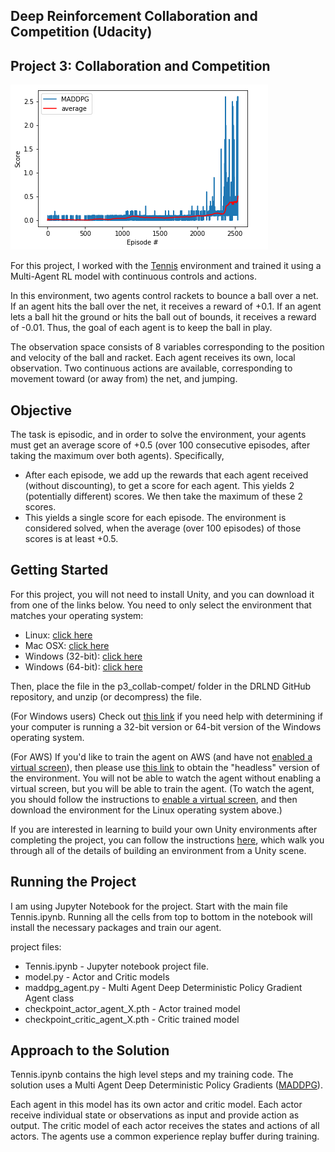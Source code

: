 ## Deep Reinforcement Collaboration and Competition (Udacity)
## Project 3: Collaboration and Competition

<img src="images/collaboration.png" align="top-left" alt="" title="Plot" />

For this project, I worked with the [Tennis](https://github.com/Unity-Technologies/ml-agents/blob/master/docs/Learning-Environment-Examples.md#tennis) environment and trained it using a Multi-Agent RL model with continuous controls and actions.

In this environment, two agents control rackets to bounce a ball over a net. If an agent hits the ball over the net, it receives a reward of +0.1. If an agent lets a ball hit the ground or hits the ball out of bounds, it receives a reward of -0.01. Thus, the goal of each agent is to keep the ball in play.

The observation space consists of 8 variables corresponding to the position and velocity of the ball and racket. Each agent receives its own, local observation. Two continuous actions are available, corresponding to movement toward (or away from) the net, and jumping.

## Objective
The task is episodic, and in order to solve the environment, your agents must get an average score of +0.5 (over 100 consecutive episodes, after taking the maximum over both agents). Specifically,

- After each episode, we add up the rewards that each agent received (without discounting), to get a score for each agent. This yields 2 (potentially different) scores. We then take the maximum of these 2 scores.
- This yields a single score for each episode.
The environment is considered solved, when the average (over 100 episodes) of those scores is at least +0.5.

## Getting Started

For this project, you will not need to install Unity, and you can download it from one of the links below. You need to only select the environment that matches your operating system:

- Linux: [click here](https://s3-us-west-1.amazonaws.com/udacity-drlnd/P3/Tennis/Tennis_Linux.zip)
- Mac OSX: [click here](https://s3-us-west-1.amazonaws.com/udacity-drlnd/P3/Tennis/Tennis.app.zip)
- Windows (32-bit): [click here](https://s3-us-west-1.amazonaws.com/udacity-drlnd/P3/Tennis/Tennis_Windows_x86.zip)
- Windows (64-bit): [click here](https://s3-us-west-1.amazonaws.com/udacity-drlnd/P3/Tennis/Tennis_Windows_x86_64.zip)

Then, place the file in the p3_collab-compet/ folder in the DRLND GitHub repository, and unzip (or decompress) the file.

(For Windows users) Check out [this link](https://support.microsoft.com/en-us/help/827218/how-to-determine-whether-a-computer-is-running-a-32-bit-version-or-64) if you need help with determining if your computer is running a 32-bit version or 64-bit version of the Windows operating system.

(For AWS) If you'd like to train the agent on AWS (and have not [enabled a virtual screen](https://github.com/Unity-Technologies/ml-agents/blob/master/docs/Training-on-Amazon-Web-Service.md)), then please use [this link](https://s3-us-west-1.amazonaws.com/udacity-drlnd/P3/Tennis/Tennis_Linux_NoVis.zip) to obtain the "headless" version of the environment. You will not be able to watch the agent without enabling a virtual screen, but you will be able to train the agent. (To watch the agent, you should follow the instructions to [enable a virtual screen](https://github.com/Unity-Technologies/ml-agents/blob/master/docs/Training-on-Amazon-Web-Service.md), and then download the environment for the Linux operating system above.)

If you are interested in learning to build your own Unity environments after completing the project, you can follow the instructions [here](https://github.com/Unity-Technologies/ml-agents/blob/master/docs/Getting-Started-with-Balance-Ball.md), which walk you through all of the details of building an environment from a Unity scene.

## Running the Project
I am using Jupyter Notebook for the project. Start with the main file Tennis.ipynb. Running all the cells from top to bottom in the notebook will install the necessary packages and train our agent.

project files:

- Tennis.ipynb - Jupyter notebook project file.
- model.py - Actor and Critic models
- maddpg_agent.py - Multi Agent Deep Deterministic Policy Gradient Agent class
- checkpoint_actor_agent_X.pth - Actor trained model
- checkpoint_critic_agent_X.pth - Critic trained model

## Approach to the Solution
Tennis.ipynb contains the high level steps and my training code. The solution uses a Multi Agent Deep Deterministic Policy Gradients ([MADDPG](https://papers.nips.cc/paper/7217-multi-agent-actor-critic-for-mixed-cooperative-competitive-environments.pdf)).

Each agent in this model has its own actor and critic model. Each actor receive individual state or observations as input and provide action as output. The critic model of each actor receives the states and actions of all actors. The agents use a common experience replay buffer during training. 
